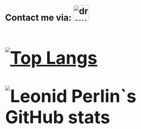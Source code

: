 
<h1> Contact me via: 
<a href="https://www.t.me/perlinleonid">
<img src="https://upload.wikimedia.org/wikipedia/commons/thumb/8/83/Telegram_2019_Logo.svg/2048px-Telegram_2019_Logo.svg.png" alt="drawing" width="50"/>
<a/>
<h1/>

[![Top Langs](https://github-readme-stats.vercel.app/api/top-langs/?username=perlinleo&exclude_repo=ml_bmstu&layout=compact&langs_count=10&bg_color=30,e96443,904e95&title_color=fff&text_color=fff)]()


![Leonid Perlin`s GitHub stats](https://github-readme-stats.vercel.app/api?username=perlinleo&show_icons=true&bg_color=30,e96443,904e95&title_color=fff&text_color=fff)
